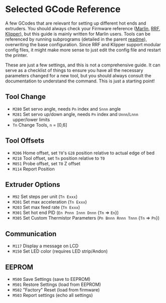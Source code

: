 # Selected GCode Reference

A few GCodes that are relevant for setting up different hot ends and extruders.  You should always check your Firmware reference ([Marlin](https://marlinfw.org/meta/gcode/), [RRF](https://duet3d.dozuki.com/Wiki/Gcode), [Klipper](https://www.klipper3d.org/G-Codes.html)), but this guide is mainly written for Marlin users.  Tools can be referenced by running subprograms (detailed in the parent [readme](/Tool_Setup/readme.md)), overwriting the base configuration.  Since RRF and Klipper support modular config files, it might make more sense to just edit the config file and restart the printer.

These are just a few settings, and this is not a comprehensive guide.  It can serve as a checklist of things to ensure you have all the necessary parameters changed for a new tool, but you should always consult the documentation to understand the command.  This is just a starting point!

## Tool Change

- `M280` Set servo angle, needs `Pn` index and `Snnn` angle
- `M281` Set servo up/down angle, needs `Pn` index and `Unnn`/`Lnnn` upper/lower limits
- `Tn` Change Tools, `n` = [0,6]

## Tool Offsets

- `M206` Home offset, set `T0`'s `G28` position relative to actual edge of bed
- `M218` Tool offset, set `Tn` position relative to `T0`
- `M851` Probe offset, set `T0` Z offset
- `M114` Report Position

## Extruder Options

- `M92` Set steps per unit (`Tn Exxx`)
- `M201` Set max acceleration (`Tn Exxx`)
- `M203` Set max feed rate (`Tn Exxx`)
- `M301` Set hot end PID (`En Pnnn Innn Dnnn` {`Tn` => `En`})
- `M305` Set Custom Thermistor Parameters (`Pn Bnnn Rnnn Tnnn` {`Tn` => `Pn`})

## Communication

- `M117` Display a message on LCD
- `M150` Set LED color (requires LED strip/Andon)

## EEPROM

- `M500` Save Settings (save to EEPROM)
- `M501` Restore Settings (load from EEPROM)
- `M502` "Factory" Reset (load from firmware)
- `M503` Report settings (echo all settings)
